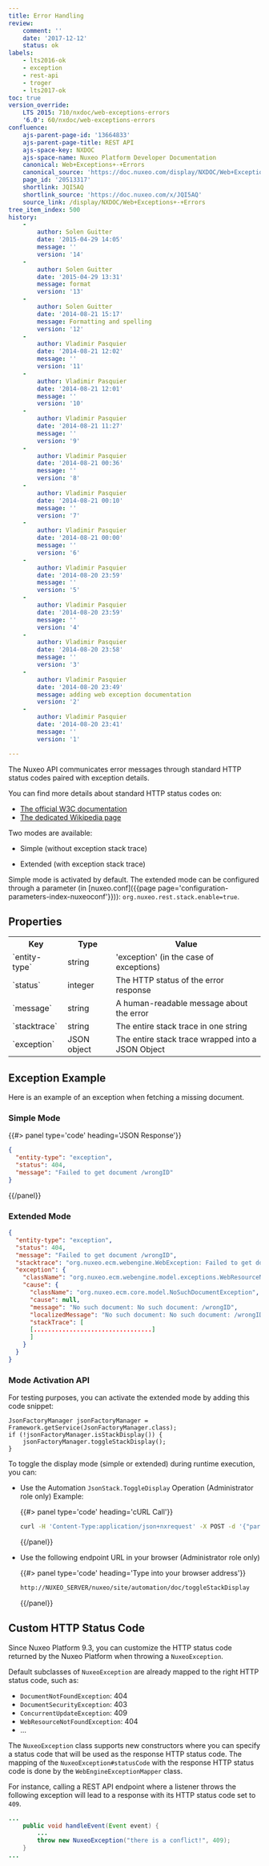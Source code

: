 ```yaml
---
title: Error Handling
review:
    comment: ''
    date: '2017-12-12'
    status: ok
labels:
    - lts2016-ok
    - exception
    - rest-api
    - troger
    - lts2017-ok
toc: true
version_override:
    LTS 2015: 710/nxdoc/web-exceptions-errors
    '6.0': 60/nxdoc/web-exceptions-errors
confluence:
    ajs-parent-page-id: '13664833'
    ajs-parent-page-title: REST API
    ajs-space-key: NXDOC
    ajs-space-name: Nuxeo Platform Developer Documentation
    canonical: Web+Exceptions+-+Errors
    canonical_source: 'https://doc.nuxeo.com/display/NXDOC/Web+Exceptions+-+Errors'
    page_id: '20513317'
    shortlink: JQI5AQ
    shortlink_source: 'https://doc.nuxeo.com/x/JQI5AQ'
    source_link: /display/NXDOC/Web+Exceptions+-+Errors
tree_item_index: 500
history:
    -
        author: Solen Guitter
        date: '2015-04-29 14:05'
        message: ''
        version: '14'
    -
        author: Solen Guitter
        date: '2015-04-29 13:31'
        message: format
        version: '13'
    -
        author: Solen Guitter
        date: '2014-08-21 15:17'
        message: Formatting and spelling
        version: '12'
    -
        author: Vladimir Pasquier
        date: '2014-08-21 12:02'
        message: ''
        version: '11'
    -
        author: Vladimir Pasquier
        date: '2014-08-21 12:01'
        message: ''
        version: '10'
    -
        author: Vladimir Pasquier
        date: '2014-08-21 11:27'
        message: ''
        version: '9'
    -
        author: Vladimir Pasquier
        date: '2014-08-21 00:36'
        message: ''
        version: '8'
    -
        author: Vladimir Pasquier
        date: '2014-08-21 00:10'
        message: ''
        version: '7'
    -
        author: Vladimir Pasquier
        date: '2014-08-21 00:00'
        message: ''
        version: '6'
    -
        author: Vladimir Pasquier
        date: '2014-08-20 23:59'
        message: ''
        version: '5'
    -
        author: Vladimir Pasquier
        date: '2014-08-20 23:59'
        message: ''
        version: '4'
    -
        author: Vladimir Pasquier
        date: '2014-08-20 23:58'
        message: ''
        version: '3'
    -
        author: Vladimir Pasquier
        date: '2014-08-20 23:49'
        message: adding web exception documentation
        version: '2'
    -
        author: Vladimir Pasquier
        date: '2014-08-20 23:41'
        message: ''
        version: '1'

---
```

The Nuxeo API communicates error messages through standard HTTP status codes paired with exception details.

You can find more details about standard HTTP status codes on:

*   [The official W3C documentation](http://www.w3.org/Protocols/rfc2616/rfc2616-sec10.html)
*   [The dedicated Wikipedia page](http://en.wikipedia.org/wiki/List_of_HTTP_status_codes)

Two modes are available:

*   Simple (without exception stack trace)

*   Extended (with exception stack trace)

Simple mode is activated by default. The extended mode can be configured through a parameter (in [nuxeo.conf]({{page page='configuration-parameters-index-nuxeoconf'}})): `org.nuxeo.rest.stack.enable=true`.

## Properties

<div class="table-scroll">
  <table class="hover">
    <tbody>
      <tr>
        <th>Key</th>
        <th>Type</th>
        <th>Value</th>
      </tr>
      <tr>
        <td>`entity-type`</td>
        <td>string</td>
        <td>'exception' (in the case of exceptions)</td>
      </tr>
      <tr>
        <td>`status`</td>
        <td>integer</td>
        <td>The HTTP status of the error response</td>
      </tr>
      <tr>
        <td>`message`</td>
        <td>string</td>
        <td>A human-readable message about the error</td>
      </tr>
      <tr>
        <td>`stacktrace`</td>
        <td>string</td>
        <td>The entire stack trace in one string</td>
      </tr>
      <tr>
        <td>`exception`</td>
        <td>JSON object</td>
        <td>The entire stack trace wrapped into a JSON Object</td>
      </tr>
    </tbody>
  </table>
</div>

## Exception Example

Here is an example of an exception when fetching a missing document.

### Simple Mode

{{#> panel type='code' heading='JSON Response'}}

```json
{
  "entity-type": "exception",
  "status": 404,
  "message": "Failed to get document /wrongID"
}
```

{{/panel}}

### Extended Mode

```json
{
  "entity-type": "exception",
  "status": 404,
  "message": "Failed to get document /wrongID",
  "stacktrace": "org.nuxeo.ecm.webengine.WebException: Failed to get document /wrongID\n\tat org.nuxeo.ecm.webengine.WebException.newException(WebException.java[.........]",
  "exception": {
    "className": "org.nuxeo.ecm.webengine.model.exceptions.WebResourceNotFoundException",
    "cause": {
      "className": "org.nuxeo.ecm.core.model.NoSuchDocumentException",
      "cause": null,
      "message": "No such document: No such document: /wrongID",
      "localizedMessage": "No such document: No such document: /wrongID",
      "stackTrace": [
      [.................................]
      ]
    }
  }
}
```

### Mode Activation API

For testing purposes, you can activate the extended mode by adding this code snippet:

```
JsonFactoryManager jsonFactoryManager = Framework.getService(JsonFactoryManager.class);
if (!jsonFactoryManager.isStackDisplay()) {
    jsonFactoryManager.toggleStackDisplay();
}
```

To toggle the display mode (simple or extended) during runtime execution, you can:

*   Use the Automation `JsonStack.ToggleDisplay` Operation (Administrator role only)
    Example:

    {{#> panel type='code' heading='cURL Call'}}

    ```bash
    curl -H 'Content-Type:application/json+nxrequest' -X POST -d '{"params":{},"context":{}}' -u Administrator:Administrator http://NUXEO_SERVER:8080/nuxeo/api/v1/automation/JsonStack.ToggleDisplay
    ```

    {{/panel}}
*   Use the following endpoint URL in your browser (Administrator role only)

    {{#> panel type='code' heading='Type into your browser address'}}

    ```bash
    http://NUXEO_SERVER/nuxeo/site/automation/doc/toggleStackDisplay
    ```

    {{/panel}}

## Custom HTTP Status Code

Since Nuxeo Platform 9.3, you can customize the HTTP status code returned by the Nuxeo Platform when throwing a `NuxeoException`.

Default subclasses of `NuxeoException` are already mapped to the right HTTP status code, such as:

* `DocumentNotFoundException`: 404
* `DocumentSecurityException`: 403
* `ConcurrentUpdateException`: 409
* `WebResourceNotFoundException`: 404
* ...

The `NuxeoException` class supports new constructors where you can specify a status code that will be used as the response HTTP status code. The mapping of the `NuxeoException#statusCode` with the response HTTP status code is done by the `WebEngineExceptionMapper` class.

For instance, calling a REST API endpoint where a listener throws the following exception will lead to a response with its HTTP status code set to `409`.

```java
...
    public void handleEvent(Event event) {
        ...
        throw new NuxeoException("there is a conflict!", 409);
    }
...
```
